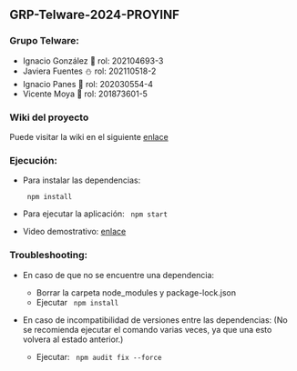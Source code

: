 ## GRP-Telware-2024-PROYINF 


### Grupo Telware:
- Ignacio González 👾 rol: 202104693-3
- Javiera Fuentes ⛄ rol: 202110518-2
- Ignacio Panes 🏀 rol: 202030554-4
- Vicente Moya 🔰 rol: 201873601-5
 
### Wiki del proyecto 
Puede visitar la wiki en el siguiente [enlace](https://github.com/Choriporg/GRP-Telware-2024-PROYINF/wiki)

### Ejecución:

- Para instalar las dependencias:
  
  <code> npm install </code>

- Para ejecutar la aplicación:
    <code> npm start </code>

- Video demostrativo:
    [enlace](https://youtu.be/JrEuMTnXQPE)
### Troubleshooting:

- En caso de que no se encuentre una dependencia:
  - Borrar la carpeta node_modules y package-lock.json
  - Ejecutar <code> npm install </code>

- En caso de incompatibilidad de versiones entre las dependencias: (No se recomienda ejecutar el comando varias veces, ya que una esto volvera al estado anterior.)
  - Ejecutar: <code> npm audit fix --force </code>
  

